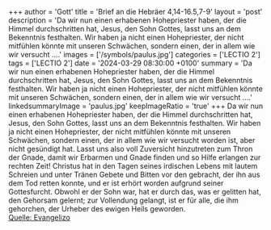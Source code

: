 +++
author = 'Gott'
title = 'Brief an die Hebräer 4,14-16.5,7-9'
layout = 'post'
description = 'Da wir nun einen erhabenen Hohepriester haben, der die Himmel durchschritten hat, Jesus, den Sohn Gottes, lasst uns an dem Bekenntnis festhalten. Wir haben ja nicht einen Hohepriester, der nicht mitfühlen könnte mit unseren Schwächen, sondern einen, der in allem wie wir versucht ....'
images = ['/symbols/paulus.jpg']
categories = ['LECTIO 2']
tags = ['LECTIO 2']
date = '2024-03-29 08:30:00 +0100'
summary = 'Da wir nun einen erhabenen Hohepriester haben, der die Himmel durchschritten hat, Jesus, den Sohn Gottes, lasst uns an dem Bekenntnis festhalten. Wir haben ja nicht einen Hohepriester, der nicht mitfühlen könnte mit unseren Schwächen, sondern einen, der in allem wie wir versucht ....'
linkedsummaryImage = 'paulus.jpg'
keepImageRatio = 'true'
+++
Da wir nun einen erhabenen Hohepriester haben, der die Himmel durchschritten hat, Jesus, den Sohn Gottes, lasst uns an dem Bekenntnis festhalten.
Wir haben ja nicht einen Hohepriester, der nicht mitfühlen könnte mit unseren Schwächen, sondern einen, der in allem wie wir versucht worden ist, aber nicht gesündigt hat.<!--more-->
Lasst uns also voll Zuversicht hinzutreten zum Thron der Gnade, damit wir Erbarmen und Gnade finden und so Hilfe erlangen zur rechten Zeit!
Christus hat in den Tagen seines irdischen Lebens mit lautem Schreien und unter Tränen Gebete und Bitten vor den gebracht, der ihn aus dem Tod retten konnte, und er ist erhört worden aufgrund seiner Gottesfurcht.
Obwohl er der Sohn war, hat er durch das, was er gelitten hat, den Gehorsam gelernt;
zur Vollendung gelangt, ist er für alle, die ihm gehorchen, der Urheber des ewigen Heils geworden.<br> [Quelle: Evangelizo](https://evangeliumtagfuertag.org/DE/gospel)